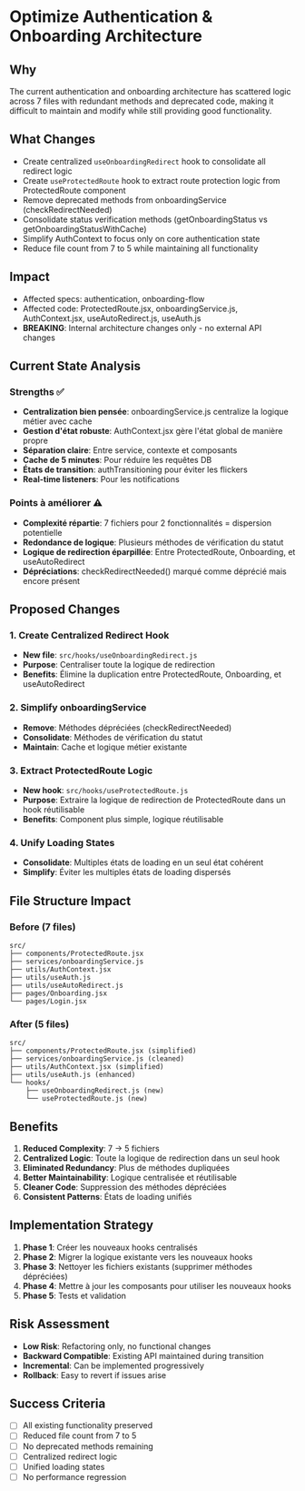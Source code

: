 # Optimize Authentication & Onboarding Architecture

## Why
The current authentication and onboarding architecture has scattered logic across 7 files with redundant methods and deprecated code, making it difficult to maintain and modify while still providing good functionality.

## What Changes
- Create centralized `useOnboardingRedirect` hook to consolidate all redirect logic
- Create `useProtectedRoute` hook to extract route protection logic from ProtectedRoute component
- Remove deprecated methods from onboardingService (checkRedirectNeeded)
- Consolidate status verification methods (getOnboardingStatus vs getOnboardingStatusWithCache)
- Simplify AuthContext to focus only on core authentication state
- Reduce file count from 7 to 5 while maintaining all functionality

## Impact
- Affected specs: authentication, onboarding-flow
- Affected code: ProtectedRoute.jsx, onboardingService.js, AuthContext.jsx, useAutoRedirect.js, useAuth.js
- **BREAKING**: Internal architecture changes only - no external API changes

## Current State Analysis

### Strengths ✅
- **Centralization bien pensée**: onboardingService.js centralize la logique métier avec cache
- **Gestion d'état robuste**: AuthContext.jsx gère l'état global de manière propre
- **Séparation claire**: Entre service, contexte et composants
- **Cache de 5 minutes**: Pour réduire les requêtes DB
- **États de transition**: authTransitioning pour éviter les flickers
- **Real-time listeners**: Pour les notifications

### Points à améliorer ⚠️
- **Complexité répartie**: 7 fichiers pour 2 fonctionnalités = dispersion potentielle
- **Redondance de logique**: Plusieurs méthodes de vérification du statut
- **Logique de redirection éparpillée**: Entre ProtectedRoute, Onboarding, et useAutoRedirect
- **Dépréciations**: checkRedirectNeeded() marqué comme déprécié mais encore présent

## Proposed Changes

### 1. Create Centralized Redirect Hook
- **New file**: `src/hooks/useOnboardingRedirect.js`
- **Purpose**: Centraliser toute la logique de redirection
- **Benefits**: Élimine la duplication entre ProtectedRoute, Onboarding, et useAutoRedirect

### 2. Simplify onboardingService
- **Remove**: Méthodes dépréciées (checkRedirectNeeded)
- **Consolidate**: Méthodes de vérification du statut
- **Maintain**: Cache et logique métier existante

### 3. Extract ProtectedRoute Logic
- **New hook**: `src/hooks/useProtectedRoute.js`
- **Purpose**: Extraire la logique de redirection de ProtectedRoute dans un hook réutilisable
- **Benefits**: Component plus simple, logique réutilisable

### 4. Unify Loading States
- **Consolidate**: Multiples états de loading en un seul état cohérent
- **Simplify**: Éviter les multiples états de loading dispersés

## File Structure Impact

### Before (7 files)
```
src/
├── components/ProtectedRoute.jsx
├── services/onboardingService.js
├── utils/AuthContext.jsx
├── utils/useAuth.js
├── utils/useAutoRedirect.js
├── pages/Onboarding.jsx
└── pages/Login.jsx
```

### After (5 files)
```
src/
├── components/ProtectedRoute.jsx (simplified)
├── services/onboardingService.js (cleaned)
├── utils/AuthContext.jsx (simplified)
├── utils/useAuth.js (enhanced)
└── hooks/
    ├── useOnboardingRedirect.js (new)
    └── useProtectedRoute.js (new)
```

## Benefits

1. **Reduced Complexity**: 7 → 5 fichiers
2. **Centralized Logic**: Toute la logique de redirection dans un seul hook
3. **Eliminated Redundancy**: Plus de méthodes dupliquées
4. **Better Maintainability**: Logique centralisée et réutilisable
5. **Cleaner Code**: Suppression des méthodes dépréciées
6. **Consistent Patterns**: États de loading unifiés

## Implementation Strategy

1. **Phase 1**: Créer les nouveaux hooks centralisés
2. **Phase 2**: Migrer la logique existante vers les nouveaux hooks
3. **Phase 3**: Nettoyer les fichiers existants (supprimer méthodes dépréciées)
4. **Phase 4**: Mettre à jour les composants pour utiliser les nouveaux hooks
5. **Phase 5**: Tests et validation

## Risk Assessment

- **Low Risk**: Refactoring only, no functional changes
- **Backward Compatible**: Existing API maintained during transition
- **Incremental**: Can be implemented progressively
- **Rollback**: Easy to revert if issues arise

## Success Criteria

- [ ] All existing functionality preserved
- [ ] Reduced file count from 7 to 5
- [ ] No deprecated methods remaining
- [ ] Centralized redirect logic
- [ ] Unified loading states
- [ ] No performance regression